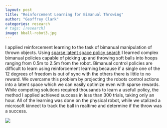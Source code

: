 ```yaml
---
layout: post
title: "Reinforcement Learning for Bimanual Throwing"
author: "Geoffrey Clark"
categories: research
# tags: [research]
image: bball-robot3.jpg
---
```


I applied reinforcement learning to the task of bimanual manipulation of thrown objects. Using [sparse latent space policy search](https://www.aaai.org/ocs/index.php/AAAI/AAAI16/paper/download/12275/11822) I learned complex bimanual policies capable of picking up and throwing soft balls into hoops ranging from 0.5m to 2.5m from the robot. Bimanual control policies are difficult to learn using reinforcement learning because if a single one of the 12 degrees of freedom is out of sync with the others there is little to no reward. We overcame this problem by projecting the robots control actions into a latent space which we can easily optimize even with sparse rewards. While competing solutions required thousands to learn a usefull policy, the method I applied achieved success in less than 300 trials, taking only an hour. All of the learning was done on the physical robot, while we utalized a microsoft kinnect to track the ball in realtime and determine if the throw was a success.

![](/assets/img/basketball.gif)





